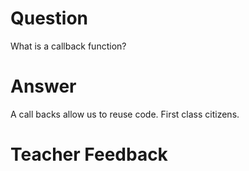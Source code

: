# Question

What is a callback function?

# Answer

A call backs allow us to reuse code.
First class citizens.

# Teacher Feedback
